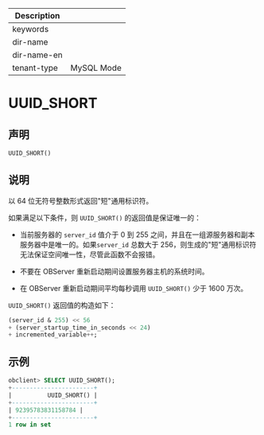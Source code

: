| Description   |                 |
|---------------|-----------------|
| keywords      |                 |
| dir-name      |                 |
| dir-name-en   |                 |
| tenant-type   | MySQL Mode      |

# UUID_SHORT

## 声明

```sql
UUID_SHORT()
```

## 说明

以 64 位无符号整数形式返回"短"通用标识符。

如果满足以下条件，则 `UUID_SHORT()` 的返回值是保证唯一的：

* 当前服务器的 `server_id` 值介于 0 到 255 之间，并且在一组源服务器和副本服务器中是唯一的。如果`server_id` 总数大于 256，则生成的"短"通用标识符无法保证空间唯一性，尽管此函数不会报错。

* 不要在 OBServer 重新启动期间设置服务器主机的系统时间。

* 在 OBServer 重新启动期间平均每秒调用 `UUID_SHORT()` 少于 1600 万次。

`UUID_SHORT()` 返回值的构造如下：

```sql
(server_id & 255) << 56
+ (server_startup_time_in_seconds << 24)
+ incremented_variable++;
```

## 示例

```sql
obclient> SELECT UUID_SHORT();
+-----------------------+
|          UUID_SHORT() |
+-----------------------+
| 92395783831158784 |
+-----------------------+
1 row in set
```
